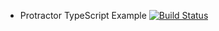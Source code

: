 * Protractor TypeScript Example [![Build Status](https://travis-ci.com/upgundecha/protractor-ts-example.svg?branch=master)](https://travis-ci.com/upgundecha/protractor-ts-example)